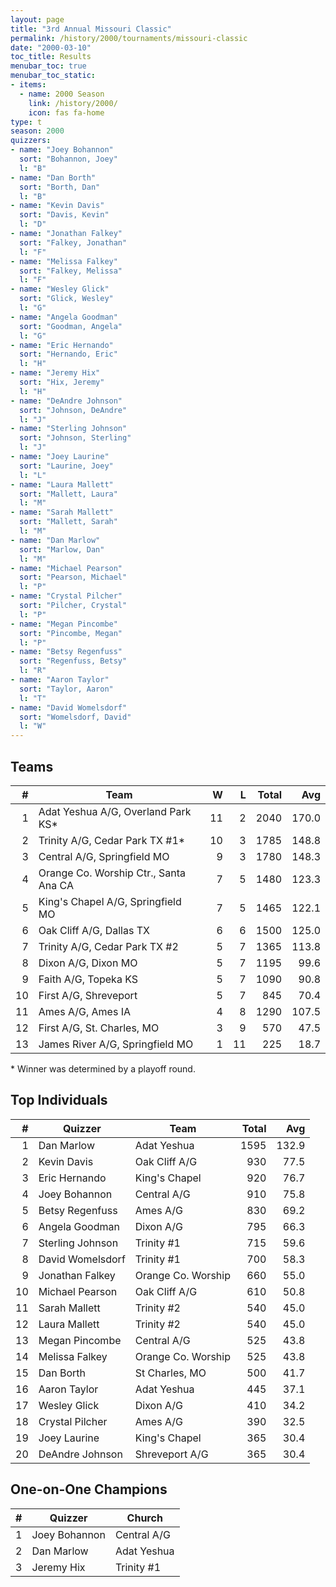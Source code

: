 ```yaml
---
layout: page
title: "3rd Annual Missouri Classic"
permalink: /history/2000/tournaments/missouri-classic
date: "2000-03-10"
toc_title: Results
menubar_toc: true
menubar_toc_static:
- items:
  - name: 2000 Season
    link: /history/2000/
    icon: fas fa-home
type: t
season: 2000
quizzers:
- name: "Joey Bohannon"
  sort: "Bohannon, Joey"
  l: "B"
- name: "Dan Borth"
  sort: "Borth, Dan"
  l: "B"
- name: "Kevin Davis"
  sort: "Davis, Kevin"
  l: "D"
- name: "Jonathan Falkey"
  sort: "Falkey, Jonathan"
  l: "F"
- name: "Melissa Falkey"
  sort: "Falkey, Melissa"
  l: "F"
- name: "Wesley Glick"
  sort: "Glick, Wesley"
  l: "G"
- name: "Angela Goodman"
  sort: "Goodman, Angela"
  l: "G"
- name: "Eric Hernando"
  sort: "Hernando, Eric"
  l: "H"
- name: "Jeremy Hix"
  sort: "Hix, Jeremy"
  l: "H"
- name: "DeAndre Johnson"
  sort: "Johnson, DeAndre"
  l: "J"
- name: "Sterling Johnson"
  sort: "Johnson, Sterling"
  l: "J"
- name: "Joey Laurine"
  sort: "Laurine, Joey"
  l: "L"
- name: "Laura Mallett"
  sort: "Mallett, Laura"
  l: "M"
- name: "Sarah Mallett"
  sort: "Mallett, Sarah"
  l: "M"
- name: "Dan Marlow"
  sort: "Marlow, Dan"
  l: "M"
- name: "Michael Pearson"
  sort: "Pearson, Michael"
  l: "P"
- name: "Crystal Pilcher"
  sort: "Pilcher, Crystal"
  l: "P"
- name: "Megan Pincombe"
  sort: "Pincombe, Megan"
  l: "P"
- name: "Betsy Regenfuss"
  sort: "Regenfuss, Betsy"
  l: "R"
- name: "Aaron Taylor"
  sort: "Taylor, Aaron"
  l: "T"
- name: "David Womelsdorf"
  sort: "Womelsdorf, David"
  l: "W"
---
```


## Teams

|    # | Team                                  |    W |    L | Total |   Avg |
| ---: | ------------------------------------- | ---: | ---: | ----: | ----: |
|    1 | Adat Yeshua A/G, Overland Park KS*    |   11 |    2 |  2040 | 170.0 |
|    2 | Trinity A/G, Cedar Park TX #1*        |   10 |    3 |  1785 | 148.8 |
|    3 | Central A/G, Springfield MO           |    9 |    3 |  1780 | 148.3 |
|    4 | Orange Co. Worship Ctr., Santa Ana CA |    7 |    5 |  1480 | 123.3 |
|    5 | King's Chapel A/G, Springfield MO     |    7 |    5 |  1465 | 122.1 |
|    6 | Oak Cliff A/G, Dallas TX              |    6 |    6 |  1500 | 125.0 |
|    7 | Trinity A/G, Cedar Park TX #2         |    5 |    7 |  1365 | 113.8 |
|    8 | Dixon A/G, Dixon MO                   |    5 |    7 |  1195 |  99.6 |
|    9 | Faith A/G, Topeka KS                  |    5 |    7 |  1090 |  90.8 |
|   10 | First A/G, Shreveport                 |    5 |    7 |   845 |  70.4 |
|   11 | Ames A/G, Ames IA                     |    4 |    8 |  1290 | 107.5 |
|   12 | First A/G, St. Charles, MO            |    3 |    9 |   570 |  47.5 |
|   13 | James River A/G, Springfield MO       |    1 |   11 |   225 |  18.7 |

\* Winner was determined by a playoff round.

## Top Individuals

|    # | Quizzer          | Team               | Total |   Avg |
| ---: | ---------------- | ------------------ | ----: | ----: |
|    1 | Dan Marlow       | Adat Yeshua        |  1595 | 132.9 |
|    2 | Kevin Davis      | Oak Cliff A/G      |   930 |  77.5 |
|    3 | Eric Hernando    | King's Chapel      |   920 |  76.7 |
|    4 | Joey Bohannon    | Central A/G        |   910 |  75.8 |
|    5 | Betsy Regenfuss  | Ames A/G           |   830 |  69.2 |
|    6 | Angela Goodman   | Dixon A/G          |   795 |  66.3 |
|    7 | Sterling Johnson | Trinity #1         |   715 |  59.6 |
|    8 | David Womelsdorf | Trinity #1         |   700 |  58.3 |
|    9 | Jonathan Falkey  | Orange Co. Worship |   660 |  55.0 |
|   10 | Michael Pearson  | Oak Cliff A/G      |   610 |  50.8 |
|   11 | Sarah Mallett    | Trinity #2         |   540 |  45.0 |
|   12 | Laura Mallett    | Trinity #2         |   540 |  45.0 |
|   13 | Megan Pincombe   | Central A/G        |   525 |  43.8 |
|   14 | Melissa Falkey   | Orange Co. Worship |   525 |  43.8 |
|   15 | Dan Borth        | St Charles, MO     |   500 |  41.7 |
|   16 | Aaron Taylor     | Adat Yeshua        |   445 |  37.1 |
|   17 | Wesley Glick     | Dixon A/G          |   410 |  34.2 |
|   18 | Crystal Pilcher  | Ames A/G           |   390 |  32.5 |
|   19 | Joey Laurine     | King's Chapel      |   365 |  30.4 |
|   20 | DeAndre Johnson  | Shreveport A/G     |   365 |  30.4 |

## One-on-One Champions

|    # | Quizzer       | Church      |
| ---: | ------------- | ----------- |
|    1 | Joey Bohannon | Central A/G |
|    2 | Dan Marlow    | Adat Yeshua |
|    3 | Jeremy Hix    | Trinity #1  |
